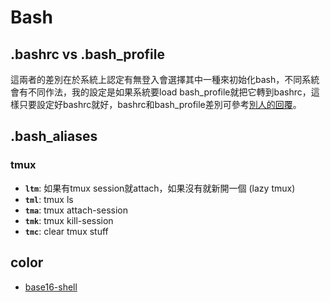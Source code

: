 # Bash

## .bashrc vs .bash_profile
這兩者的差別在於系統上認定有無登入會選擇其中一種來初始化bash，不同系統會有不同作法，我的設定是如果系統要load bash_profile就把它轉到bashrc，這樣只要設定好bashrc就好，bashrc和bash_profile差別可參考[別人的回覆](http://apple.stackexchange.com/questions/51036/what-is-the-difference-between-bash-profile-and-bashrc)。

## .bash_aliases

### tmux
* **``ltm``**: 如果有tmux session就attach，如果沒有就新開一個 (lazy tmux)
* **``tml``**: tmux ls
* **``tma``**: tmux attach-session
* **``tmk``**: tmux kill-session
* **``tmc``**: clear tmux stuff

## color
* [ base16-shell ](https://github.com/chriskempson/base16-shell)
